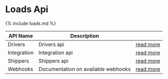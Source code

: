 # Loads Api

{% include loads.md %}

|API Name|Description|   |
|--------|-----------|---|
|Drivers|Drivers api|[read more](./drivers/index.md)|
|Integration|Integration api|[read more](./integration/index.md)|
|Shippers|Shippers api|[read more](./shippers/index.md)|
|Webhooks|Documentation on available webhooks|[read more](./webhooks.md)|